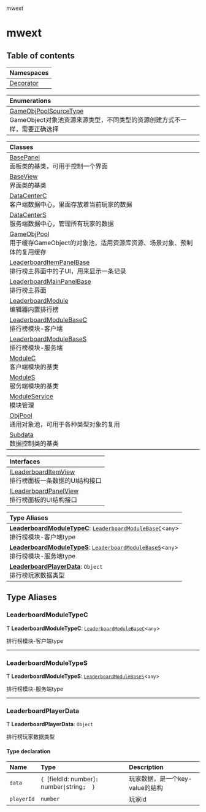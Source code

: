 mwext

# mwext <Badge type="tip" text="Namespace" /> <Score text="mwext" />

## Table of contents

| Namespaces |
| :-----|
| [Decorator](mwext.Decorator.md) |

| Enumerations |
| :-----|
| [GameObjPoolSourceType](../enums/mwext.GameObjPoolSourceType.md) <br> GameObject对象池资源来源类型，不同类型的资源创建方式不一样，需要正确选择|

| Classes |
| :-----|
| [BasePanel](../classes/mwext.BasePanel.md) <br> 面板类的基类，可用于控制一个界面|
| [BaseView](../classes/mwext.BaseView.md) <br> 界面类的基类|
| [DataCenterC](../classes/mwext.DataCenterC.md) <br> 客户端数据中心，里面存放着当前玩家的数据|
| [DataCenterS](../classes/mwext.DataCenterS.md) <br> 服务端数据中心，管理所有玩家的数据|
| [GameObjPool](../classes/mwext.GameObjPool.md) <br> 用于缓存GameObject的对象池，适用资源库资源、场景对象、预制体的复用缓存|
| [LeaderboardItemPanelBase](../classes/mwext.LeaderboardItemPanelBase.md) <br> 排行榜主界面中的子UI，用来显示一条记录|
| [LeaderboardMainPanelBase](../classes/mwext.LeaderboardMainPanelBase.md) <br> 排行榜主界面|
| [LeaderboardModule](../classes/mwext.LeaderboardModule.md) <br> 编辑器内置排行榜|
| [LeaderboardModuleBaseC](../classes/mwext.LeaderboardModuleBaseC.md) <br> 排行榜模块-客户端|
| [LeaderboardModuleBaseS](../classes/mwext.LeaderboardModuleBaseS.md) <br> 排行榜模块-服务端|
| [ModuleC](../classes/mwext.ModuleC.md) <br> 客户端模块的基类|
| [ModuleS](../classes/mwext.ModuleS.md) <br> 服务端模块的基类|
| [ModuleService](../classes/mwext.ModuleService.md) <br> 模块管理|
| [ObjPool](../classes/mwext.ObjPool.md) <br> 通用对象池，可用于各种类型对象的复用|
| [Subdata](../classes/mwext.Subdata.md) <br> 数据控制类的基类|

| Interfaces |
| :-----|
| [ILeaderboardItemView](../interfaces/mwext.ILeaderboardItemView.md) <br> 排行榜面板一条数据的UI结构接口|
| [ILeaderboardPanelView](../interfaces/mwext.ILeaderboardPanelView.md) <br> 排行榜面板的UI结构接口|

| Type Aliases |
| :-----|
| **[LeaderboardModuleTypeC](Extension.mwext.md#leaderboardmoduletypec)**: [`LeaderboardModuleBaseC`](../classes/mwext.LeaderboardModuleBaseC.md)<`any`\> <br> 排行榜模块-客户端type|
| **[LeaderboardModuleTypeS](Extension.mwext.md#leaderboardmoduletypes)**: [`LeaderboardModuleBaseS`](../classes/mwext.LeaderboardModuleBaseS.md)<`any`\> <br> 排行榜模块-服务端type|
| **[LeaderboardPlayerData](Extension.mwext.md#leaderboardplayerdata)**: `Object` <br> 排行榜玩家数据类型|

## Type Aliases

### LeaderboardModuleTypeC <Score text="LeaderboardModuleTypeC" /> 

Ƭ **LeaderboardModuleTypeC**: [`LeaderboardModuleBaseC`](../classes/mwext.LeaderboardModuleBaseC.md)<`any`\>

排行榜模块-客户端type

___

### LeaderboardModuleTypeS <Score text="LeaderboardModuleTypeS" /> 

Ƭ **LeaderboardModuleTypeS**: [`LeaderboardModuleBaseS`](../classes/mwext.LeaderboardModuleBaseS.md)<`any`\>

排行榜模块-服务端type

___

### LeaderboardPlayerData <Score text="LeaderboardPlayerData" /> 

Ƭ **LeaderboardPlayerData**: `Object`

排行榜玩家数据类型

#### Type declaration

| Name | Type | Description |
| :------ | :------ | :------ |
| `data` | `{ `[fieldId: number]`: `number` \| `string`;  }` | 玩家数据，是一个key-value的结构 |
| `playerId` | `number` | 玩家id |
